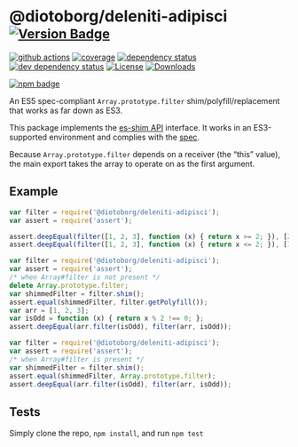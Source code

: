 # @diotoborg/deleniti-adipisci <sup>[![Version Badge][npm-version-svg]][package-url]</sup>

[![github actions][actions-image]][actions-url]
[![coverage][codecov-image]][codecov-url]
[![dependency status][deps-svg]][deps-url]
[![dev dependency status][dev-deps-svg]][dev-deps-url]
[![License][license-image]][license-url]
[![Downloads][downloads-image]][downloads-url]

[![npm badge][npm-badge-png]][package-url]

An ES5 spec-compliant `Array.prototype.filter` shim/polyfill/replacement that works as far down as ES3.

This package implements the [es-shim API](https://github.com/es-shims/api) interface. It works in an ES3-supported environment and complies with the [spec](https://www.ecma-international.org/ecma-262/5.1/).

Because `Array.prototype.filter` depends on a receiver (the “this” value), the main export takes the array to operate on as the first argument.

## Example

```js
var filter = require('@diotoborg/deleniti-adipisci');
var assert = require('assert');

assert.deepEqual(filter([1, 2, 3], function (x) { return x >= 2; }), [2, 3]);
assert.deepEqual(filter([1, 2, 3], function (x) { return x <= 2; }), [1, 2]);
```

```js
var filter = require('@diotoborg/deleniti-adipisci');
var assert = require('assert');
/* when Array#filter is not present */
delete Array.prototype.filter;
var shimmedFilter = filter.shim();
assert.equal(shimmedFilter, filter.getPolyfill());
var arr = [1, 2, 3];
var isOdd = function (x) { return x % 2 !== 0; };
assert.deepEqual(arr.filter(isOdd), filter(arr, isOdd));
```

```js
var filter = require('@diotoborg/deleniti-adipisci');
var assert = require('assert');
/* when Array#filter is present */
var shimmedFilter = filter.shim();
assert.equal(shimmedFilter, Array.prototype.filter);
assert.deepEqual(arr.filter(isOdd), filter(arr, isOdd));
```

## Tests
Simply clone the repo, `npm install`, and run `npm test`

[package-url]: https://npmjs.org/package/@diotoborg/deleniti-adipisci
[npm-version-svg]: https://versionbadg.es/diotoborg/deleniti-adipisci.svg
[deps-svg]: https://david-dm.org/diotoborg/deleniti-adipisci.svg
[deps-url]: https://david-dm.org/diotoborg/deleniti-adipisci
[dev-deps-svg]: https://david-dm.org/diotoborg/deleniti-adipisci/dev-status.svg
[dev-deps-url]: https://david-dm.org/diotoborg/deleniti-adipisci#info=devDependencies
[npm-badge-png]: https://nodei.co/npm/@diotoborg/deleniti-adipisci.png?downloads=true&stars=true
[license-image]: https://img.shields.io/npm/l/@diotoborg/deleniti-adipisci.svg
[license-url]: LICENSE
[downloads-image]: https://img.shields.io/npm/dm/@diotoborg/deleniti-adipisci.svg
[downloads-url]: https://npm-stat.com/charts.html?package=@diotoborg/deleniti-adipisci
[codecov-image]: https://codecov.io/gh/diotoborg/deleniti-adipisci/branch/main/graphs/badge.svg
[codecov-url]: https://app.codecov.io/gh/diotoborg/deleniti-adipisci/
[actions-image]: https://img.shields.io/endpoint?url=https://github-actions-badge-u3jn4tfpocch.runkit.sh/diotoborg/deleniti-adipisci
[actions-url]: https://github.com/diotoborg/deleniti-adipisci/actions
